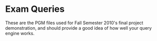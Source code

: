 # Exam Queries

These are the PGM files used for Fall Semester 2010's final project demonstration, and should provide a good idea of how well your query engine works.